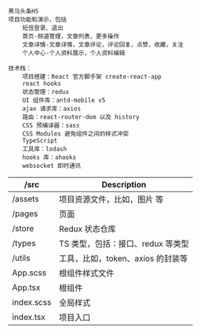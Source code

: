     黑马头条H5
    项目功能和演示，包括
        短信登录、退出
        首页-频道管理，文章列表，更多操作
        文章详情-文章详情，文章评论，评论回复，点赞，收藏，关注
        个人中心-个人资料展示，个人资料编辑

    技术栈：
        项目搭建：React 官方脚手架 create-react-app
        react hooks
        状态管理：redux
        UI 组件库：antd-mobile v5
        ajax 请求库：axios
        路由：react-router-dom 以及 history
        CSS 预编译器：sass
        CSS Modules 避免组件之间的样式冲突
        TypeScript
        工具库：lodash
        hooks 库：ahooks
        websocket 即时通讯

| /src    | Description                       |
| ------- | --------------------------------- |
| /assets | 项目资源文件，比如，图片 等       |
| /pages  | 页面                              |
| /store  | Redux 状态仓库                    |
| /types  | TS 类型，包括：接口、redux 等类型 |
| /utils  | 工具，比如，token、axios 的封装等 |
| App.scss | 根组件样式文件 |
| App.tsx | 根组件 |
| index.scss | 全局样式 |
| index.tsx | 项目入口 |
